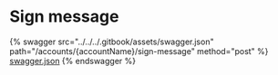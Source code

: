 # Sign message

{% swagger src="../../../.gitbook/assets/swagger.json" path="/accounts/{accountName}/sign-message" method="post" %}
[swagger.json](../../../.gitbook/assets/swagger.json)
{% endswagger %}
